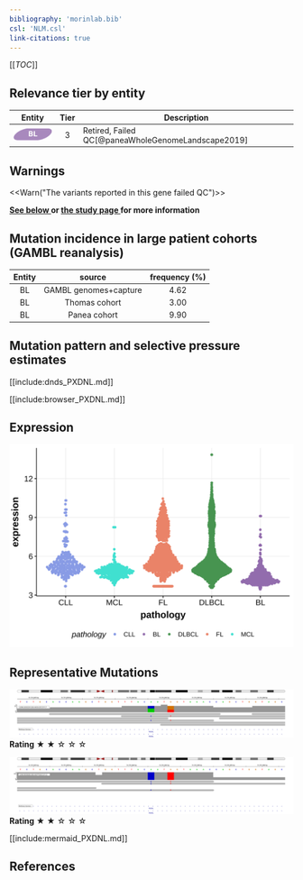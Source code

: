 ```yaml
---
bibliography: 'morinlab.bib'
csl: 'NLM.csl'
link-citations: true
---
```

[[_TOC_]]




## Relevance tier by entity

|Entity|Tier|Description                           |
|:------:|:----:|--------------------------------------|
|![BL](images/icons/BL_tier2.png)    |3   |Retired, Failed QC[@paneaWholeGenomeLandscape2019]|

## Warnings

<<Warn("The variants reported in this gene failed QC")>>

**[See below ](#representative-mutations) or [the study page ](papers/paneaWholeGenomeLandscape2019.md#tier-2) for more information**

## Mutation incidence in large patient cohorts (GAMBL reanalysis)

|Entity|source               |frequency (%)|
|:------:|:---------------------:|:-------------:|
|BL    |GAMBL genomes+capture|4.62         |
|BL    |Thomas cohort        |3.00         |
|BL    |Panea cohort         |9.90         |

## Mutation pattern and selective pressure estimates

[[include:dnds_PXDNL.md]]



[[include:browser_PXDNL.md]]

## Expression
![](images/gene_expression/PXDNL_by_pathology.svg)
<!-- ORIGIN: paneaWholeGenomeLandscape2019 -->
<!-- BL: paneaWholeGenomeLandscape2019 -->

## Representative Mutations

![](primary/Panea_PXDNL_1.svg)
**Rating**
&starf; &starf; &star; &star; &star; 

![](primary/Panea_PXDNL_2.svg)
**Rating**
&starf; &starf; &star; &star; &star; 

[[include:mermaid_PXDNL.md]]

## References
